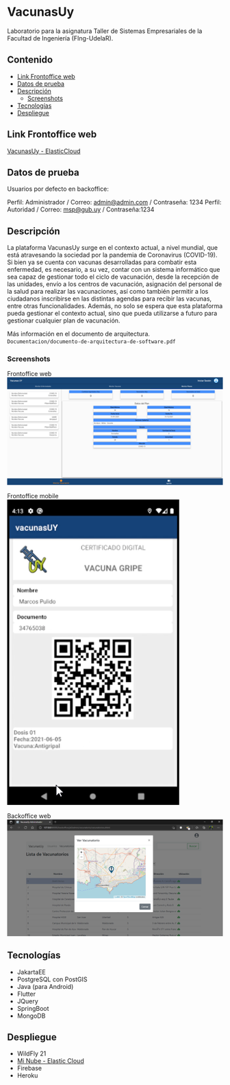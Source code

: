 ﻿# VacunasUy

Laboratorio para la asignatura Taller de Sistemas Empresariales de la Facultad de Ingeniería (FIng-UdelaR).

## Contenido

- [Link Frontoffice web](#link-frontoffice-web)
- [Datos de prueba](#datos-de-prueba)
- [Descripción](#descripción)
  - [Screenshots](#screenshots)
- [Tecnologías](#tecnologías)
- [Despliegue](#despliegue)

## Link Frontoffice web

[VacunasUy - ElasticCloud](http://vacunasuy.web.elasticloud.uy)

## Datos de prueba

Usuarios por defecto en backoffice:

Perfil: Administrador / Correo:  admin@admin.com / Contraseña: 1234
Perfil: Autoridad / Correo: msp@gub.uy / Contraseña:1234


## Descripción

La plataforma VacunasUy surge en el contexto actual, a nivel mundial, que está atravesando la sociedad por la pandemia de Coronavirus (COVID-19). Si bien ya se cuenta con vacunas desarrolladas para combatir esta enfermedad, es necesario, a su vez, contar con un sistema informático que sea capaz de gestionar todo el ciclo de vacunación, desde la recepción de las unidades, envío a los centros de vacunación, asignación del personal de la salud para realizar las vacunaciones, así como también permitir a los ciudadanos inscribirse en las distintas agendas para recibir las vacunas, entre otras funcionalidades. Además, no solo se espera que esta plataforma pueda gestionar el contexto actual, sino que pueda utilizarse a futuro para gestionar cualquier plan de vacunación.

Más información en el documento de arquitectura. 
`Documentacion/documento-de-arquitectura-de-software.pdf`

### Screenshots

Frontoffice web
![frontoffice-web-screenshot](./Documentacion/screenshots-del-sistema/frontoffice-web-03.png)

Frontoffice mobile\
![frontoffice-mobile-screenshot](./Documentacion/screenshots-del-sistema/frontoffice-mobile-01.png)

Backoffice web
![backoffice-web-screenshot](./Documentacion/screenshots-del-sistema/backoffice-admin-04.png)

## Tecnologías

- JakartaEE
- PostgreSQL con PostGIS
- Java (para Android)
- Flutter
- JQuery
- SpringBoot
- MongoDB

## Despliegue

- WildFly 21
- [Mi Nube - Elastic Cloud](https://minubeantel.uy/)
- Firebase
- Heroku

